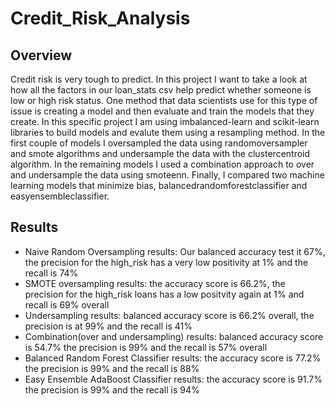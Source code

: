 # Credit_Risk_Analysis

## Overview 
Credit risk is very tough to predict. In this project I want to take a look at how all the factors in our loan_stats csv help predict whether someone is low or high risk status. One method that data scientists use for this type of issue is creating a model and then evaluate and train the models that they create. In this specific project I am using imbalanced-learn and scikit-learn libraries to build models and evalute them using a resampling method. In the first couple of models I oversampled the data using randomoversampler and smote algorithms and undersample the data with the clustercentroid algorithm. In the remaining models I used a combination approach to over and undersample the data using smoteenn. Finally, I compared two machine learning models that minimize bias, balancedrandomforestclassifier and easyensembleclassifier.

## Results 
- Naive Random Oversampling results: Our balanced accuracy test it 67%, the precision for the high_risk has a very low positivity at 1% and the recall is 74%
- SMOTE oversampling results: the accuracy score is 66.2%, the precision for the high_risk loans has a low positvity again at 1% and recall is 69% overall
- Undersampling results: balanced accuracy score is 66.2% overall, the precision is at 99% and the recall is 41%
- Combination(over and undersampling) results: balanced accuracy score is 54.7% the precision is 99% and the recall is 57% overall
- Balanced Random Forest Classifier results: the accuracy score is 77.2% the precision is 99% and the recall is 88%
- Easy Ensemble AdaBoost Classifier results: the accuracy score is 91.7% the precision is 99% and the recall is 94%
